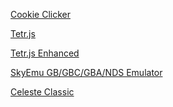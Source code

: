 <a href="https://stuff39.github.io/cake-hoverer/">Cookie Clicker</a>

<a href="https://stuff39.github.io/tjs/">Tetr.js</a>

<a href="https://stuff39.github.io/tjse/">Tetr.js Enhanced</a>

<a href="https://stuff39.github.io/CloudBird/">SkyEmu GB/GBC/GBA/NDS Emulator</a>

<a href="https://stuff39.github.io/cclass/">Celeste Classic</a>
